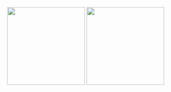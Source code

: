 <div>
  <img height="180em" src="https://github-readme-stats.vercel.app/api?username=robs-full&show_icons=true&theme=transparent" /> 
  <img height="180em" src="https://github-readme-stats.vercel.app/api/top-langs/?username=robs-full&exclude_repo=github-readme-stats" /> 
</div>
